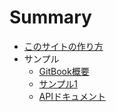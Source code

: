 # Summary

* [このサイトの作り方](./README.md)
* サンプル
	* [GitBook概要](./md/toygitbook.md)
	* [サンプル1](./md/sample1.md)
	* [APIドキュメント](./md/apidoc.md)
